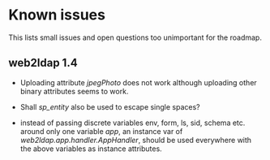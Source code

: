 Known issues
============

This lists small issues and open questions too unimportant for the roadmap.

web2ldap 1.4
------------

  - Uploading attribute *jpegPhoto* does not work although uploading other
    binary attributes seems to work.

  - Shall *sp_entity* also be used to escape single spaces?

  - instead of passing discrete variables env, form, ls, sid, schema etc.
    around only one variable *app*, an instance var of
    *web2ldap.app.handler.AppHandler*, should be used everywhere with the
    above variables as instance attributes.
